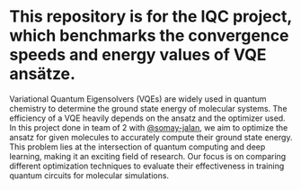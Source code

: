 # This repository is for the IQC project, which benchmarks the convergence speeds and energy values of VQE ansätze.
Variational Quantum Eigensolvers (VQEs) are widely used in quantum chemistry to determine the ground state energy of molecular systems. The efficiency of a VQE heavily depends on the ansatz and the optimizer used. In this project done in team of 2 with [@somay-jalan](https://github.com/somay-jalan), we aim to optimize the ansatz for given molecules to accurately compute their ground state energy. This problem lies at the intersection of quantum computing and deep learning, making it an exciting field of research. Our focus is on comparing different optimization techniques to evaluate their effectiveness in training quantum circuits for molecular simulations.
